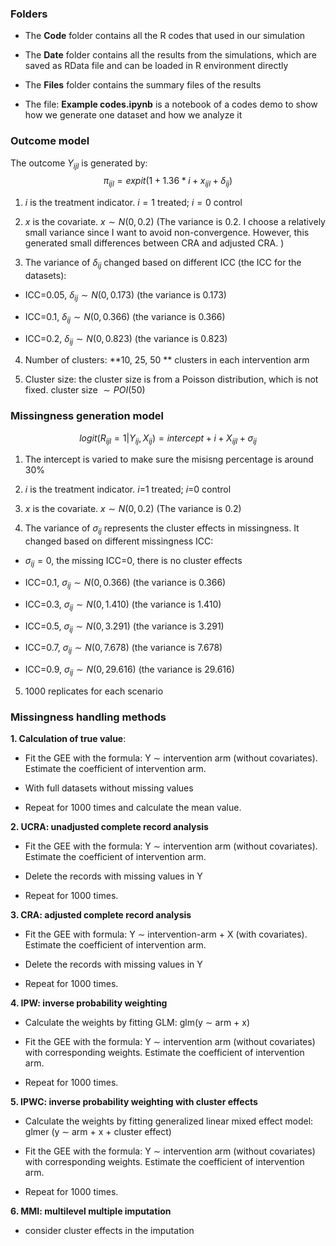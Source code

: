 ### Folders

* The **Code** folder contains all the R codes that used in our simulation

* The **Date** folder contains all the results from the simulations, which are saved as RData file and can be loaded in R environment directly

* The **Files** folder contains the summary files of the results

* The file: **Example codes.ipynb** is a notebook of a codes demo to show how we generate one dataset and how we analyze it




### Outcome model

The outcome $Y_{ijl}$ is generated by:
$$\pi_{ijl}=expit(1+ 1.36 * i +  x_{ijl}+\delta_{ij}) $$ 

1. $i$ is the treatment indicator. $i=1$ treated; $i=0$ control

2. $x$ is the covariate. $x \sim N(0,0.2)$ (The variance is 0.2. I choose a relatively small variance since I want to avoid non-convergence. However, this generated small differences between CRA and adjusted CRA. )

3. The variance of $\delta_{ij}$ changed based on different ICC (the ICC for the datasets):

* ICC=0.05, $\delta_{ij} \sim N(0, 0.173)$ (the variance is 0.173)

* ICC=0.1, $\delta_{ij} \sim N(0, 0.366)$ (the variance is 0.366)

* ICC=0.2, $\delta_{ij} \sim N(0, 0.823)$ (the variance is 0.823)
  
  
4. Number of clusters: **10, 25, 50 ** clusters in each intervention arm

5. Cluster size: the cluster size is from a Poisson distribution, which is not fixed. cluster size $\sim POI(50)$ 


### Missingness generation model

$$ logit(R_{ijl}=1|Y_{ij},X_{ij})= intercept +  i  +  X_{ijl} + \sigma_{ij} $$
1. The intercept is varied to make sure the misisng percentage is around 30%

2. $i$ is the treatment indicator. $i$=1 treated; $i$=0 control

3. $x$ is the covariate. $x \sim N(0,0.2)$ (The variance is 0.2)

4. The variance of $\sigma_{ij}$ represents the cluster effects in missingness. It changed based on different missingness ICC:

* $\sigma_{ij}=0$, the missing ICC=0, there is no cluster effects

* ICC=0.1, $\sigma_{ij} \sim N(0, 0.366)$ (the variance is 0.366)

* ICC=0.3, $\sigma_{ij} \sim N(0, 1.410)$ (the variance is 1.410)

* ICC=0.5, $\sigma_{ij} \sim N(0, 3.291)$ (the variance is 3.291)

* ICC=0.7, $\sigma_{ij} \sim N(0, 7.678)$ (the variance is 7.678)

* ICC=0.9, $\sigma_{ij} \sim N(0, 29.616)$ (the variance is 29.616)

5. 1000 replicates for each scenario         

### Missingness handling methods

**1. Calculation of true value**: 

* Fit the GEE with the formula: Y $\sim$ intervention arm (without covariates). Estimate the coefficient of intervention arm.  

* With full datasets without missing values

* Repeat for 1000 times and calculate the mean value. 


**2. UCRA: unadjusted complete record analysis**

* Fit the GEE with the formula: Y $\sim$ intervention arm (without covariates). Estimate the coefficient of intervention arm.  

* Delete the records with missing values in Y

* Repeat for 1000 times. 


**3. CRA: adjusted complete record analysis**

* Fit the GEE with formula: Y $\sim$ intervention-arm + X (with covariates). Estimate the coefficient of intervention arm.  

* Delete the records with missing values in Y

* Repeat for 1000 times. 


**4. IPW: inverse probability weighting**

* Calculate the weights by fitting GLM: glm(y $\sim$ arm + x)

* Fit the GEE with the formula: Y $\sim$ intervention arm (without covariates) with corresponding weights. Estimate the coefficient of intervention arm.  

* Repeat for 1000 times. 



**5. IPWC: inverse probability weighting with cluster effects**

* Calculate the weights by fitting generalized linear mixed effect model: glmer (y $\sim$ arm + x + cluster effect)

* Fit the GEE with the formula: Y $\sim$ intervention arm (without covariates) with corresponding weights. Estimate the coefficient of intervention arm.  

* Repeat for 1000 times. 

**6. MMI: multilevel multiple imputation**

* consider cluster effects in the imputation

